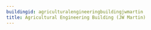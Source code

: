```yaml
---
buildingid: agriculturalengineeringbuildingjwmartin
title: Agricultural Engineering Building (JW Martin)
---
```



